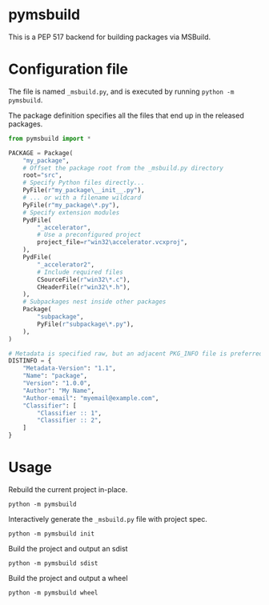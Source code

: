 # pymsbuild

This is a PEP 517 backend for building packages via MSBuild.

# Configuration file

The file is named `_msbuild.py`, and is executed by running `python -m pymsbuild`.

The package definition specifies all the files that end up in the released packages.

```python
from pymsbuild import *

PACKAGE = Package(
    "my_package",
    # Offset the package root from the _msbuild.py directory
    root="src",
    # Specify Python files directly...
    PyFile(r"my_package\__init__.py"),
    # ... or with a filename wildcard
    PyFile(r"my_package\*.py"),
    # Specify extension modules
    PydFile(
        "_accelerator",
        # Use a preconfigured project
        project_file=r"win32\accelerator.vcxproj",
    ),
    PydFile(
        "_accelerator2",
        # Include required files
        CSourceFile(r"win32\*.c"),
        CHeaderFile(r"win32\*.h"),
    ),
    # Subpackages nest inside other packages
    Package(
        "subpackage",
        PyFile(r"subpackage\*.py"),
    ),
)

# Metadata is specified raw, but an adjacent PKG_INFO file is preferred
DISTINFO = {
    "Metadata-Version": "1.1",
    "Name": "package",
    "Version": "1.0.0",
    "Author": "My Name",
    "Author-email": "myemail@example.com",
    "Classifier": [
        "Classifier :: 1",
        "Classifier :: 2",
    ]
}
```

# Usage

Rebuild the current project in-place.

```
python -m pymsbuild
```

Interactively generate the `_msbuild.py` file with project spec.

```
python -m pymsbuild init
```

Build the project and output an sdist

```
python -m pymsbuild sdist
```

Build the project and output a wheel

```
python -m pymsbuild wheel
```
